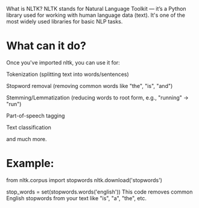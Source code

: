  What is NLTK?
NLTK stands for Natural Language Toolkit — it’s a Python library used for working with human language data (text). It's one of the most widely used libraries for basic NLP tasks.

 # What can it do?
Once you've imported nltk, you can use it for:

Tokenization (splitting text into words/sentences)

Stopword removal (removing common words like "the", "is", "and")

Stemming/Lemmatization (reducing words to root form, e.g., "running" → "run")

Part-of-speech tagging

Text classification

and much more.

# Example:
from nltk.corpus import stopwords
nltk.download('stopwords')

stop_words = set(stopwords.words('english'))
This code removes common English stopwords from your text like "is", "a", "the", etc.


